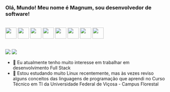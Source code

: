 ### Olá, Mundo! Meu nome é Magnum, sou desenvolvedor de software!

  
<div style="display: inline_block"><br>
  <img height="35px" src="https://cdn.jsdelivr.net/gh/devicons/devicon/icons/bash/bash-original.svg" />
  <img height="35px" src="https://cdn.jsdelivr.net/gh/devicons/devicon/icons/c/c-original.svg" />
  <img height="35px" src="https://cdn.jsdelivr.net/gh/devicons/devicon/icons/ubuntu/ubuntu-plain.svg" />
  <img height="35px" src="https://cdn.jsdelivr.net/gh/devicons/devicon/icons/python/python-original.svg" />
  <img height="35px" src="https://cdn.jsdelivr.net/gh/devicons/devicon/icons/php/php-original.svg" />
  <img height="35px" src="https://cdn.jsdelivr.net/gh/devicons/devicon/icons/javascript/javascript-original.svg" />
  <img height="35px" src="https://cdn.jsdelivr.net/gh/devicons/devicon/icons/html5/html5-original.svg" />
  <img height="35px" src="https://cdn.jsdelivr.net/gh/devicons/devicon/icons/css3/css3-original.svg" />
</div>
  
  ##
 
<div> 
  <a href = "mailto:mjcorgozinho@gmail.com"><img src="https://img.shields.io/badge/-Gmail-%23333?style=for-the-badge&logo=gmail&logoColor=white" target="_blank"></a>
  <a href="https://www.linkedin.com/in/magnum-julio-corgozinho-b6b051202/" target="_blank"><img src="https://img.shields.io/badge/-LinkedIn-%230077B5?style=for-the-badge&logo=linkedin&logoColor=white" target="_blank"></a> 
 
</div>

 

- 🔭 Eu atualmente tenho muito interesse em trabalhar em desenvolvimento Full Stack
- 🌱 Estou estudando muito Linux recentemente, mas às vezes reviso alguns conceitos das linguagens de programação que aprendi no Curso Técnico em TI da Universidade Federal de Viçosa - Campus Florestal
